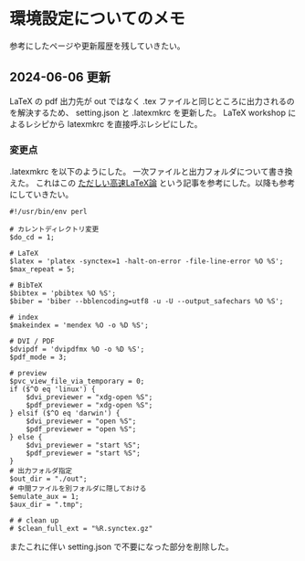 # 環境設定についてのメモ
参考にしたページや更新履歴を残していきたい。

## 2024-06-06 更新
LaTeX の pdf 出力先が out ではなく .tex ファイルと同じところに出力されるのを解決するため、
setting.json と .latexmkrc を更新した。
LaTeX workshop によるレシピから latexmkrc を直接呼ぶレシピにした。
### 変更点
.latexmkrc を以下のようにした。
一次ファイルと出力フォルダについて書き換えた。
これはこの
[ただしい高速LaTeX論](https://event.phys.s.u-tokyo.ac.jp/physlab2024/advent-calendar/24-2/)
という記事を参考にした。以降も参考にしていきたい。

~~~
#!/usr/bin/env perl

# カレントディレクトリ変更
$do_cd = 1;

# LaTeX
$latex = 'platex -synctex=1 -halt-on-error -file-line-error %O %S';
$max_repeat = 5;

# BibTeX
$bibtex = 'pbibtex %O %S';
$biber = 'biber --bblencoding=utf8 -u -U --output_safechars %O %S';

# index
$makeindex = 'mendex %O -o %D %S';

# DVI / PDF
$dvipdf = 'dvipdfmx %O -o %D %S';
$pdf_mode = 3;

# preview
$pvc_view_file_via_temporary = 0;
if ($^O eq 'linux') {
    $dvi_previewer = "xdg-open %S";
    $pdf_previewer = "xdg-open %S";
} elsif ($^O eq 'darwin') {
    $dvi_previewer = "open %S";
    $pdf_previewer = "open %S";
} else {
    $dvi_previewer = "start %S";
    $pdf_previewer = "start %S";
}
# 出力フォルダ指定
$out_dir = "./out";
# 中間ファイルを別フォルダに隠しておける
$emulate_aux = 1;
$aux_dir = ".tmp";

# # clean up
# $clean_full_ext = "%R.synctex.gz"
~~~
またこれに伴い setting.json で不要になった部分を削除した。